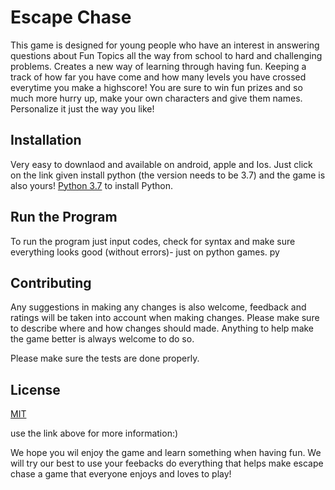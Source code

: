 # Escape Chase

This game is designed for young people who have an interest in answering questions about Fun Topics all the way from school to hard and challenging problems. Creates a new way of learning through having fun. Keeping a track of how far you have come and how many levels you have crossed everytime you make a highscore! You are sure to win fun prizes and so much more hurry up, make your own characters and give them names. Personalize it just the way you like!

## Installation

Very easy to downlaod and available on android, apple and Ios. Just click on the link given install python (the version needs to be 3.7) and the game is also yours!
[Python 3.7](https://www.python.org/downloads/) to install Python.


## Run the Program

To run the program just input codes, check for syntax and make sure everything looks good (without errors)-  just on python games. py

## Contributing
Any suggestions in making any changes is also welcome, feedback and ratings will be taken into account when making changes. Please make sure to describe where and how changes should made. Anything to help make the game better is always welcome to do so. 

Please make sure the tests are done properly. 

## License
[MIT](https://choosealicense.com/licenses/mit/)

use the link above for more information:)

We hope you wil enjoy the game and learn something when having fun. We will try our best to use your feebacks do everything that helps make escape chase a game that everyone enjoys and loves to play!
